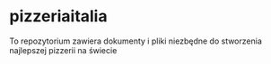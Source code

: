 # pizzeriaitalia
To repozytorium zawiera dokumenty i pliki niezbędne do stworzenia najlepszej pizzerii na świecie
